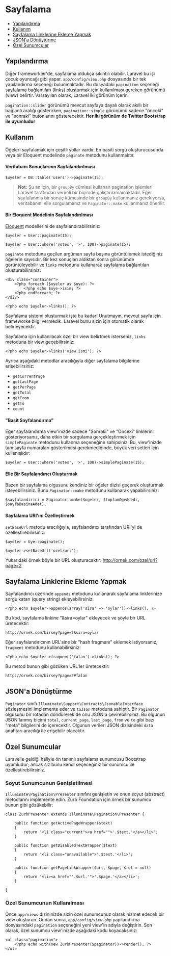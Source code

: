 # Sayfalama

- [Yapılandırma](#configuration)
- [Kullanım](#usage)
- [Sayfalama Linklerine Ekleme Yapmak](#appending-to-pagination-links)
- [JSON'a Dönüştürme](#converting-to-json)
- [Özel Sunumcular](#custom-presenters)

<a name="configuration"></a>
## Yapılandırma

Diğer frameworkler'de, sayfalama oldukça sıkıntılı olabilir. Laravel bu işi çocuk oyuncağı gibi yapar. `app/config/view.php` dosyasında bir tek yapılandırma seçeneği bulunmaktadır. Bu dosyadaki `pagination` seçeneği sayfalama bağlantıları (links) oluşturmak için kullanılması gereken görünümü (view) belirtir. Varsayılan olarak, Laravel iki görünüm içerir.

`pagination::slider` görünümü mevcut sayfaya dayalı olarak akıllı bir bağlantı aralığı gösterirken, `pagination::simple` görünümü sadece "önceki" ve "sonraki" butonlarını gösterecektir. **Her iki görünüm de Twitter Bootstrap ile uyumludur**

<a name="usage"></a>
## Kullanım

Öğeleri sayfalamak için çeşitli yollar vardır. En basiti sorgu oluşturucusunda veya bir Eloquent modelinde `paginate` metodunu kullanmaktır.

#### Veritabanı Sonuçlarının Sayfalandırılması

	$uyeler = DB::table('users')->paginate(15);

> **Not:** Şu an için, bir `groupBy` cümlesi kullanan pagination işlemleri Laravel tarafından verimli bir biçimde çalıştırılamamaktadır. Eğer sayfalanmış bir sonuç kümesinde bir `groupBy` kullanmanız gerekiyorsa, veritabanını elle sorgulamanız ve `Paginator::make` kullanmanız önerilir.

#### Bir Eloquent Modelinin Sayfalandırılması

[Eloquent](/docs/eloquent) modellerini de sayfalandırabilirsiniz:

	$uyeler = User::paginate(15);

	$uyeler = User::where('votes', '>', 100)->paginate(15);

`paginate` metoduna geçilen argüman sayfa başına görüntülemek istediğiniz öğelerin sayısıdır. Bir kez sonuçları aldıktan sonra görünümde görüntüleyebilir ve `links` metodunu kullanarak sayfalama bağlantıları oluşturabilirsiniz:

	<div class="container">
		<?php foreach ($uyeler as $uye): ?>
			<?php echo $uye->isim; ?>
		<?php endforeach; ?>
	</div>

	<?php echo $uyeler->links(); ?>

Sayfalama sistemi oluşturmak işte bu kadar! Unutmayın, mevcut sayfa için frameworke bilgi vermedik. Laravel bunu sizin için otomatik olarak belirleyecektir.

Sayfalama için kullanılacak özel bir view belirtmek isterseniz, `links` metoduna bir view geçebilirsiniz:

	<?php echo $uyeler->links('view.ismi'); ?>

Ayrıca aşağıdaki metodlar aracılığıyla diğer sayfalama bilgilerine erişebilirsiniz:

- `getCurrentPage`
- `getLastPage`
- `getPerPage`
- `getTotal`
- `getFrom`
- `getTo`
- `count`


#### "Basit Sayfalandırma"

Eğer sayfalandırma view'inizde sadece "Sonraki" ve "Önceki" linklerini gösteriyorsanız, daha etkin bir sorgulama gerçekleştirmek için `simplePaginate` metodunu kullanma seçeneğine sahipsiniz. Bu, view'inizde tam sayfa numaraları gösterilmesi gerekmediğinde, büyük veri setleri için kullanışlıdır:

	$uyeler = User::where('votes', '>', 100)->simplePaginate(15);

#### Elle Bir Sayfalandırıcı Oluşturmak

Bazen bir sayfalama olgusunu kendiniz bir öğeler dizisi geçerek oluşturmak isteyebilirsiniz. Bunu `Paginator::make` metodunu kullanarak yapabilirsiniz:

	$sayfalandirici = Paginator::make($ogeler, $toplamOgeAdedi, $sayfaBasinaAdet);

#### Sayfalama URI'ını Özelleştirmek

`setBaseUrl` metodu aracılığıyla, sayfalandırıcı tarafından URI'yi de özelleştirebilirsiniz:

	$uyeler = Uye::paginate();

	$uyeler->setBaseUrl('ozel/url');

Yukarıdaki örnek böyle bir URL oluşturacaktır: http://ornek.com/ozel/url?page=2

<a name="appending-to-pagination-links"></a>
## Sayfalama Linklerine Ekleme Yapmak

Sayfalandırıcı üzerinde `appends` metodunu kullanarak sayfalama linklerinize sorgu katarı (query string) ekleyebilirsiniz:

	<?php echo $uyeler->appends(array('sira' => 'oylar'))->links(); ?>

Bu kod, sayfalama linkine "&sira=oylar" ekleyecek ve şöyle bir URL üretecektir:

	http://ornek.com/birsey?page=2&sira=oylar

Eğer sayfalandırıcının URL'sine bir "hash fragmanı" eklemek istiyorsanız, `fragment` metodunu kullanabilirsiniz:

	<?php echo $uyeler->fragment('falan')->links(); ?>

Bu metod bunun gibi gözüken URL'ler üretecektir:

	http://ornek.com/birsey?page=2#falan

<a name="converting-to-json"></a>
## JSON'a Dönüştürme

`Paginator` sınıfı `Illuminate\Support\Contracts\JsonableInterface` sözleşmesini implemente eder ve `toJson` metoduna sahiptir. Bir `Paginator` olgusunu bir rotadan döndürerek de onu JSON'a çevirebilirsiniz. Bu olgunun JSON'lanmış biçimi `total`, `current_page`, `last_page`, `from` ve `to` gibi bazı "meta" bilgilerini de içerecektir. Olgunun verileri JSON dizisindeki `data` anahtarı aracılığı ile erişebilir olacaktır.

<a name="custom-presenters"></a>
## Özel Sunumcular

Laravelle geldiği haliyle ön tanımlı sayfalama sunumcusu Bootstrap uyumludur; ancak siz bunu kendi seçeceğiniz bir sunumcu ile özelleştirebilirsiniz.

### Soyut Sunumcunun Genişletilmesi

`Illuminate\Pagination\Presenter` sınıfını genişletin ve onun soyut (abstract) metodlarını implemente edin. Zurb Foundation için örnek bir sunumcu bunun gibi gözükebilir:

    class ZurbPresenter extends Illuminate\Pagination\Presenter {

        public function getActivePageWrapper($text)
        {
            return '<li class="current"><a href="">'.$text.'</a></li>';
        }

        public function getDisabledTextWrapper($text)
        {
            return '<li class="unavailable">'.$text.'</li>';
        }

        public function getPageLinkWrapper($url, $page, $rel = null)
        {
            return '<li><a href="'.$url.'">'.$page.'</a></li>';
        }

    }

### Özel Sunumcunun Kullanılması

Önce `app/views` dizininizde sizin özel sunumcunuz olarak hizmet edecek bir view oluşturun. Ondan sonra, `app/config/view.php` yapılandırma dosyasındaki `pagination` seçeneğini yeni view'in adıyla değiştirin. Son olarak, özel sunumcu view'inizde aşağıdaki kodu koyacaksınız:

    <ul class="pagination">
        <?php echo with(new ZurbPresenter($paginator))->render(); ?>
    </ul>
